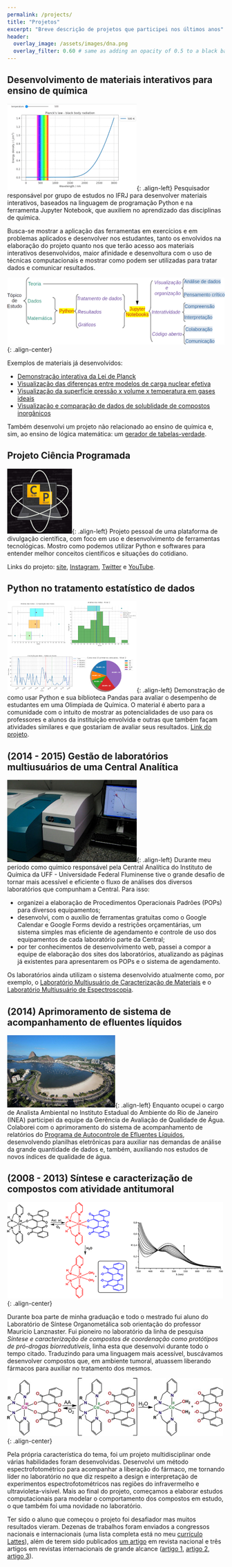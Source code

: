 ```yaml
---
permalink: /projects/
title: "Projetos"
excerpt: "Breve descrição de projetos que participei nos últimos anos"
header:
  overlay_image: /assets/images/dna.png
  overlay_filter: 0.60 # same as adding an opacity of 0.5 to a black background
---
```


## Desenvolvimento de materiais interativos para ensino de química

![planck_animation](../assets/images/animation_small.gif){: .align-left}
Pesquisador responsável por grupo de estudos no IFRJ para desenvolver materiais interativos, baseados na linguagem de programação Python e na ferramenta Jupyter Notebook, que auxiliem no aprendizado das disciplinas de química.

Busca-se mostrar a aplicação das ferramentas em exercícios e em problemas aplicados e desenvolver nos estudantes, tanto os envolvidos na elaboração do projeto quanto nos que terão acesso aos materiais interativos desenvolvidos, maior afinidade e desenvoltura com o uso de técnicas computacionais e mostrar como podem ser utilizadas para tratar dados e comunicar resultados.

![imagem_ensino](../assets/images/edu02.png){: .align-center}

Exemplos de materiais já desenvolvidos:

- [Demonstração interativa da Lei de Planck](https://github.com/chicolucio/planck)
- [Visualização das diferenças entre modelos de carga nuclear efetiva](https://github.com/chicolucio/zeff)
- [Visualização da superfície pressão x volume x temperatura em gases ideais](https://github.com/chicolucio/ideal_gases)
- [Visualização e comparação de dados de solublidade de compostos inorgânicos](https://github.com/chicolucio/solutions)

Também desenvolvi um projeto não relacionado ao ensino de química e, sim, ao ensino de lógica matemática: um [gerador de tabelas-verdade](https://github.com/chicolucio/truth-table-generator).


## Projeto Ciência Programada

![logo_CP](../assets/images/CP_instagram_profile.png){: .align-left}
Projeto pessoal de uma plataforma de divulgação científica, com foco em uso e desenvolvimento de ferramentas tecnológicas.
Mostro como podemos utilizar Python e softwares para entender melhor conceitos científicos e situações do cotidiano.

Links do projeto: [site](https://cienciaprogramada.com.br/), [Instagram](https://instagram.com/cienciaprogramada),
[Twitter](https://twitter.com/cienciaprog) e [YouTube](https://www.youtube.com/channel/UCrUs_osDl_GaHgUdU7v3YGw).


## Python no tratamento estatístico de dados

![logo_CP](../assets/images/oiq_small.png){: .align-left}
Demonstração de como usar Python e sua biblioteca Pandas para avaliar o desempenho de estudantes em uma Olimpíada de Química. O material é aberto para a comunidade com o intuito de mostrar as potencialidades de uso para os professores e alunos da instituição envolvida e outras que também façam atividades similares e que gostariam de avaliar seus resultados. [Link do projeto](https://github.com/chicolucio/estatisticas-oiq-2019).

## (2014 - 2015) Gestão de laboratórios multiusuários de uma Central Analítica

![logo_CP](../assets/images/cary_5000.jpg){: .align-left}
Durante meu período como químico responsável pela Central Analítica do Instituto de Química da UFF - Universidade Federal Fluminense tive o grande desafio de tornar mais acessível e eficiente o fluxo de análises dos diversos laboratórios que compunham a Central. Para isso:

- organizei a elaboração de Procedimentos Operacionais Padrões (POPs) para diversos equipamentos;
- desenvolvi, com o auxílio de ferramentas gratuitas como o Google Calendar e Google Forms devido a restrições orçamentárias, um sistema simples mas eficiente de agendamento e controle de uso dos equipamentos de cada laboratório parte da Central;
- por ter conhecimentos de desenvolvimento web, passei a compor a equipe de elaboração dos sites dos laboratórios, atualizando as páginas já existentes para apresentarem os POPs e o sistema de agendamento.

Os laboratórios ainda utilizam o sistema desenvolvido atualmente como, por exemplo, o [Laboratório Multiusuário de Caracterização de Materiais](http://www.lamate.uff.br/index.php/formularios-new) e o [Laboratório Multiusuário de Espectroscopia](http://www.lame.uff.br/index.php/formularios).

## (2014) Aprimoramento de sistema de acompanhamento de efluentes líquidos

![logo_CP](../assets/images/baia_guanabara.jpg){: .align-left}
Enquanto ocupei o cargo de Analista Ambiental no Instituto Estadual do Ambiente do Rio de Janeiro (INEA) participei da equipe da Gerência de Avaliação de Qualidade de Água. Colaborei com o aprimoramento do sistema de acompanhamento de relatórios do [Programa de Autocontrole de Efluentes Líquidos](http://www.inea.rj.gov.br/procon-agua/), desenvolvendo planilhas eletrônicas para auxiliar nas demandas de análise da grande quantidade de dados e, também, auxiliando nos estudos de novos índices de qualidade de água.

## (2008 - 2013) Síntese e caracterização de compostos com atividade antitumoral

![logo_CP](../assets/images/pesquisa01.gif){: .align-center}

Durante boa parte de minha graduação e todo o mestrado fui aluno do Laboratório de Síntese Organometálica sob orientação do professor Mauricio Lanznaster. Fui pioneiro no laboratório da linha de pesquisa *Síntese e caracterização de compostos de coordenação como protótipos de pró-drogas biorredutíveis*, linha esta que desenvolvi durante todo o tempo citado. Traduzindo para uma linguagem mais acessível, buscávamos desenvolver compostos que, em ambiente tumoral, atuassem liberando fármacos para auxiliar no tratamento dos mesmos.

![logo_CP](../assets/images/pesquisa02.jpg){: .align-center}

Pela própria característica do tema, foi um projeto multidisciplinar onde várias habilidades foram desenvolvidas. Desenvolvi um método espectrofotométrico para acompanhar a liberação do fármaco, me tornando líder no laboratório no que diz respeito a design e interpretação de experimentos espectrofotométricos nas regiões do infravermelho e ultravioleta-visível. Mais ao final do projeto, começamos a elaborar estudos computacionais para modelar o comportamento dos compostos em estudo, o que também foi uma novidade no laboratório.

Ter sido o aluno que começou o projeto foi desafiador mas muitos resultados vieram. Dezenas de trabalhos foram enviados a congressos nacionais e internacionais (uma lista completa está no meu [currículo Lattes](http://lattes.cnpq.br/4657840420064295)), além de terem sido publicados [um artigo](http://dx.doi.org/10.5935/1984-6835.20090016) em revista nacional e três artigos em revistas internacionais de grande alcance ([artigo 1](http://dx.doi.org/10.1016/j.poly.2012.04.027), [artigo 2](http://dx.doi.org/10.1021/ic302175t), [artigo 3](http://dx.doi.org/10.1016/j.jinorgbio.2013.11.007)).
